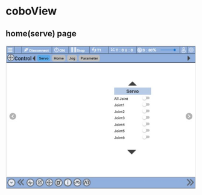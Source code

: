 # coboView
## home(serve) page
![image](https://github.com/LinYuSiang/coboView/blob/master/pic/messageImage_1611590512517.jpg)
